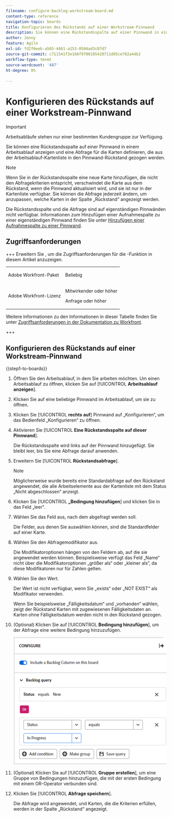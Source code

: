 ```yaml
---
filename: configure-backlog-workstream-board.md
content-type: reference
navigation-topic: boards
title: Konfigurieren des Rückstands auf einer Workstream-Pinnwand
description: Sie können eine Rückstandsspalte auf einer Pinnwand in einem Arbeitsablauf anzeigen und eine Abfrage für die Karten definieren, die aus der Arbeitsablauf-Kartenliste in den Pinnwand-Rückstand gezogen werden.
author: Jenny
feature: Agile
exl-id: fd2f6eeb-a565-4461-a153-0504ad3c07d7
source-git-commit: c711541f3e166f9700195420711d95ce782a44b2
workflow-type: tm+mt
source-wordcount: '487'
ht-degree: 0%

---
```


# Konfigurieren des Rückstands auf einer Workstream-Pinnwand

>[!IMPORTANT]
>
>Arbeitsabläufe stehen nur einer bestimmten Kundengruppe zur Verfügung.

Sie können eine Rückstandsspalte auf einer Pinnwand in einem Arbeitsablauf anzeigen und eine Abfrage für die Karten definieren, die aus der Arbeitsablauf-Kartenliste in den Pinnwand-Rückstand gezogen werden.

>[!NOTE]
>
>Wenn Sie in der Rückstandsspalte eine neue Karte hinzufügen, die nicht den Abfragekriterien entspricht, verschwindet die Karte aus dem Rückstand, wenn die Pinnwand aktualisiert wird, und sie ist nur in der Kartenliste verfügbar. Sie können die Abfrage jederzeit ändern, um anzupassen, welche Karten in der Spalte „Rückstand“ angezeigt werden.

Die Rückstandsspalte und die Abfrage sind auf eigenständigen Pinnwänden nicht verfügbar. Informationen zum Hinzufügen einer Aufnahmespalte zu einer eigenständigen Pinnwand finden Sie unter [Hinzufügen einer Aufnahmespalte zu einer Pinnwand](/help/quicksilver/agile/use-boards-agile-planning-tools/add-intake-column-to-board.md).

## Zugriffsanforderungen

+++ Erweitern Sie , um die Zugriffsanforderungen für die -Funktion in diesem Artikel anzuzeigen.

<table style="table-layout:auto"> 
 <col> 
 <col> 
 <tbody> 
  <tr> 
   <td role="rowheader">Adobe Workfront-Paket</td> 
   <td> <p>Beliebig</p> </td> 
  </tr> 
  <tr> 
   <td role="rowheader">Adobe Workfront-Lizenz</td> 
   <td> 
   <p>Mitwirkender oder höher</p> 
   <p>Anfrage oder höher</p>
   </td> 
  </tr> 
 </tbody> 
</table>

Weitere Informationen zu den Informationen in dieser Tabelle finden Sie unter [Zugriffsanforderungen in der Dokumentation zu Workfront](/help/quicksilver/administration-and-setup/add-users/access-levels-and-object-permissions/access-level-requirements-in-documentation.md).

+++

## Konfigurieren des Rückstands auf einer Workstream-Pinnwand

{{step1-to-boards}}

1. Öffnen Sie den Arbeitsablauf, in dem Sie arbeiten möchten. Um einen Arbeitsablauf zu öffnen, klicken Sie auf [!UICONTROL **Arbeitsablauf anzeigen**].
1. Klicken Sie auf eine beliebige Pinnwand im Arbeitsablauf, um sie zu öffnen.
1. Klicken Sie [!UICONTROL **rechts auf**] Pinnwand auf „Konfigurieren“, um das Bedienfeld „Konfigurieren“ zu öffnen.
1. Aktivieren Sie [!UICONTROL **Eine Rückstandsspalte auf dieser Pinnwand**].

   Die Rückstandsspalte wird links auf der Pinnwand hinzugefügt. Sie bleibt leer, bis Sie eine Abfrage darauf anwenden.

1. Erweitern Sie [!UICONTROL **Rückstandsabfrage**].

   >[!NOTE]
   >
   >Möglicherweise wurde bereits eine Standardabfrage auf den Rückstand angewendet, die alle Arbeitselemente aus der Kartenliste mit dem Status „Nicht abgeschlossen“ anzeigt.

1. Klicken Sie [!UICONTROL **„Bedingung hinzufügen**] und klicken Sie in das Feld „leer“.
1. Wählen Sie das Feld aus, nach dem abgefragt werden soll.

   Die Felder, aus denen Sie auswählen können, sind die Standardfelder auf einer Karte.

1. Wählen Sie den Abfragemodifikator aus.

   Die Modifikatoroptionen hängen von den Feldern ab, auf die sie angewendet werden können. Beispielsweise verfügt das Feld „Name“ nicht über die Modifikatoroptionen „größer als“ oder „kleiner als“, da diese Modifikatoren nur für Zahlen gelten.

1. Wählen Sie den Wert.

   Der Wert ist nicht verfügbar, wenn Sie „exists“ oder „NOT EXIST“ als Modifikator verwenden.

   Wenn Sie beispielsweise „Fälligkeitsdatum“ und „vorhanden“ wählen, zeigt der Rückstand Karten mit zugewiesenen Fälligkeitsdaten an. Karten ohne Fälligkeitsdatum werden nicht in den Rückstand gezogen.

1. (Optional) Klicken Sie auf [!UICONTROL **Bedingung hinzufügen**], um der Abfrage eine weitere Bedingung hinzuzufügen.

   ![Rückstandsabfrage](assets/backlog-query-wrkstrm-board.png)

1. (Optional) Klicken Sie auf [!UICONTROL **Gruppe erstellen**], um eine Gruppe von Bedingungen hinzuzufügen, die mit der ersten Bedingung mit einem OR-Operator verbunden sind.
1. Klicken Sie [!UICONTROL **Abfrage speichern**].

   Die Abfrage wird angewendet, und Karten, die die Kriterien erfüllen, werden in der Spalte „Rückstand“ angezeigt.
